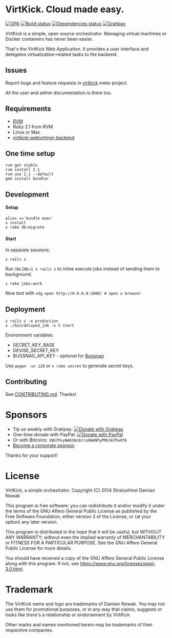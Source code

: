 # VirtKick. Cloud made easy.

[![GPA](https://img.shields.io/codeclimate/github/virtkick/virtkick-webapp.svg?style=flat-square)](https://codeclimate.com/github/virtkick/virtkick-webapp)
[![Build status](https://img.shields.io/travis/virtkick/virtkick-webapp.svg?style=flat-square)](https://travis-ci.org/virtkick/virtkick-webapp)
[![Dependencies status](http://img.shields.io/gemnasium/virtkick/virtkick-webapp.svg?style=flat-square)](https://gemnasium.com/virtkick/virtkick-webapp)
[![Gratipay](https://img.shields.io/gratipay/virtkick.svg?style=flat-square)](https://gratipay.com/virtkick/)

VirtKick is a simple, open source orchestrator.
Managing virtual machines or Docker containers has never been easier.

That's the VirtKick Web Application. It provides a user interface and delegates virtualization-related tasks to the backend.

## Issues

Report bugs and feature requests in [virtkick](https://github.com/virtkick/virtkick) meta-project.

All the user and admin documentation is there too.

## Requirements

- [RVM](https://rvm.io/)
- Ruby 2.1 from RVM
- Linux or Mac
- [virtkick-webvirtmgr-backend](https://github.com/virtkick/virtkick-webvirtmgr-backend)

## One time setup

```
rvm get stable
rvm install 2.1
rvm use 2.1 --default
gem install bundler
```

## Development

#### Setup
```
alias x='bundle exec'
x install
x rake db:migrate
```

#### Start
In separate sessions:
```
x rails s
```
Run `INLINE=1 x rails s` to inline execute jobs instead of sending them to background.

```
x rake jobs:work
```

Now test with  `xdg-open http://0.0.0.0:3000/ # open a browser`



## Deployment

```
x rails s -e production
x ./bin/delayed_job -n 5 start
```

Environment variables:

- SECRET_KEY_BASE
- DEVISE_SECRET_KEY
- BUGSNAG_API_KEY - optional for [Bugsnag](https://bugsnag.com/)

Use `pwgen -sn 128` or `x rake secret` to generate secret keys.

## Contributing

See [CONTRIBUTING.md](https://github.com/virtkick/virtkick-website/blob/master/CONTRIBUTING.md). Thanks!


# Sponsors

- Tip us weekly with Gratipay: [![Donate with Gratipay](https://img.shields.io/gratipay/Nowaker.svg?style=flat-square)](https://gratipay.com/Nowaker/)
- One-time donate with PayPal: [![Donate with PayPal](https://raw.githubusercontent.com/virtkick/virtkick/master/paypal-donate.png)](https://www.paypal.com/cgi-bin/webscr?cmd=_s-xclick&hosted_button_id=AGF4FPG7JZ7NY&lc=US)
- Or with Bitcoins: `1Nb7PxyNAKSNc6traXW4NPyPMhJA7PwXf8`
- [Become a corporate sponsor](https://www.virtkick.io/become-a-sponsor.html).

Thanks for your support!


# License

VirtKick, a simple orchestrator.
Copyright (C) 2014 StratusHost Damian Nowak

This program is free software: you can redistribute it and/or modify
it under the terms of the GNU Affero General Public License as
published by the Free Software Foundation, either version 3 of the
License, or (at your option) any later version.

This program is distributed in the hope that it will be useful,
but WITHOUT ANY WARRANTY; without even the implied warranty of
MERCHANTABILITY or FITNESS FOR A PARTICULAR PURPOSE.  See the
GNU Affero General Public License for more details.

You should have received a copy of the GNU Affero General Public License
along with this program.  If not, see https://www.gnu.org/licenses/agpl-3.0.html.


# Trademark

The VirtKick name and logo are trademarks of Damian Nowak.
You may not use them for promotional purposes,
or in any way that claims, suggests or looks like
there's a relationship or endorsement by VirtKick.

Other marks and names mentioned herein may be trademarks of their respective companies.

